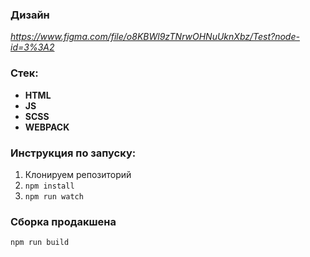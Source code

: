 ### Дизайн

_https://www.figma.com/file/o8KBWl9zTNrwOHNuUknXbz/Test?node-id=3%3A2_

### Стек:

-   **HTML**
-   **JS**
-   **SCSS**
-   **WEBPACK**

### Инструкция по запуску:

1. Клонируем репозиторий
2. `npm install`
3. `npm run watch`

### Сборка продакшена

`npm run build`
